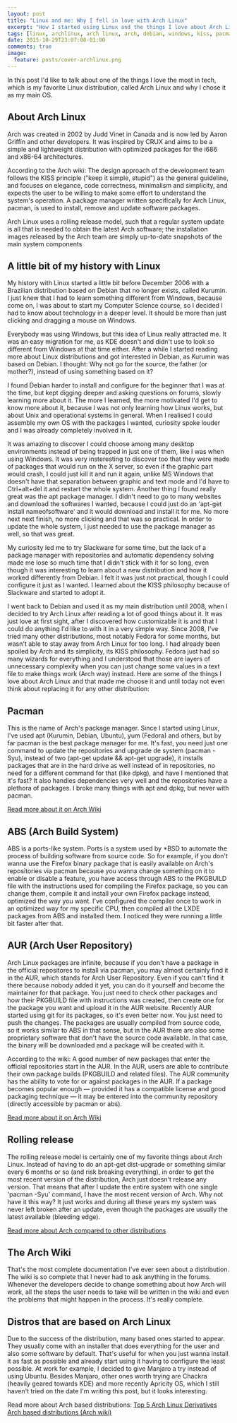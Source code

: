 ```yaml
---
layout: post
title: "Linux and me: Why I fell in love with Arch Linux"
excerpt: "How I started using Linux and the things I love about Arch Linux"
tags: [linux, archlinux, arch linux, arch, debian, windows, kiss, pacman, abs, aur, rolling release, slackware, fedora, manjaro, apricityos, chakra, ubuntu]
date: 2015-10-29T23:07:08-01:00
comments: true
image:
  feature: posts/cover-archlinux.png
---
```


In this post I'd like to talk about one of the things I love the most in tech, which is my favorite Linux distribution, called Arch Linux and why I chose it as my main OS.

About Arch Linux
----------------

Arch was created in 2002 by Judd Vinet in Canada and is now led by Aaron Griffin and other developers. It was inspired by CRUX and aims to be a simple and lightweight distribution with optimized packages for the i686 and x86-64 architectures.

According to the Arch wiki:
The design approach of the development team follows the KISS principle ("keep it simple, stupid") as the general guideline, and focuses on elegance, code correctness, minimalism and simplicity, and expects the user to be willing to make some effort to understand the system's operation. A package manager written specifically for Arch Linux, pacman, is used to install, remove and update software packages.

Arch Linux uses a rolling release model, such that a regular system update is all that is needed to obtain the latest Arch software; the installation images released by the Arch team are simply up-to-date snapshots of the main system components


A little bit of my history with Linux
-------------------------------------

My history with Linux started a little bit before December 2006 with a Brazilian distribution based on Debian that no longer exists, called Kurumin. I just knew that I had to learn something different from Windows, because come on, I was about to start my Computer Science course, so I decided I had to know about technology in a deeper level. It should be more than just clicking and dragging a mouse on Windows. 

Everybody was using Windows, but this idea of Linux really attracted me. It was an easy migration for me, as KDE doesn't and didn't use to look so different from Windows at that time either. After a while I started reading more about Linux distributions and got interested in Debian, as Kurumin was based on Debian. I thought: Why not go for the source, the father (or mother?), instead of using something based on it? 

I found Debian harder to install and configure for the beginner that I was at the time, but kept digging deeper and asking questions on forums, slowly learning more about it. The more I learned, the more motivated I'd get to know more about it, because I was not only learning how Linux works, but about Unix and operational systems in general. When I realised I could assemble my own OS with the packages I wanted, curiosity spoke louder and I was already completely involved in it. 

It was amazing to discover I could choose among many desktop environments instead of being trapped in just one of them, like I was when using Windows. It was very insteresting to discover too that they were made of packages that would run on the X server, so even if the graphic part would crash, I could just kill it and run it again, unlike MS Windows that doesn't have that separation between graphic and text mode and I'd have to Ctrl+alt+del it and restart the whole system. Another thing I found really great was the apt package manager. I didn't need to go to many websites and download the softwares I wanted, because I could just do an 'apt-get install nameofsoftware' and it would download and install it for me. No more next next finish, no more clicking and that was so practical. In order to update the whole system, I just needed to use the package manager as well, so that was great.

My curiosity led me to try Slackware for some time, but the lack of a package manager with repositories and automatic dependency solving made me lose so much time that I didn't stick with it for so long, even though it was interesting to learn about a new distribution and how it worked differently from Debian. I felt it was just not practical, though I could configure it just as I wanted. I learned about the KISS philosophy because of Slackware and started to adopt it.

I went back to Debian and used it as my main distribution until 2008, when I decided to try Arch Linux after reading a lot of good things about it. It was just love at first sight, after I discovered how customizable it is and that I could do anything I'd like to with it in a very simple way. Since 2008, I've tried many other distributions, most notably Fedora for some months, but wasn't able to stay away from Arch Linux for too long. I had already been spoiled by Arch and its simplicity, its KISS philosophy. Fedora just had so many wizards for everything and I understood that those are layers of unnecessary complexity when you can just change some values in a text file to make things work (Arch way) instead. Here are some of the things I love about Arch Linux and that made me choose it and until today not even think about replacing it for any other distribution:

Pacman
------

This is the name of Arch's package manager. Since I started using Linux, I've used apt (Kurumin, Debian, Ubuntu), yum (Fedora) and others, but by far pacman is the best package manager for me. It's fast, you need just one command to update the repositories and upgrade de system (pacman -Syu), instead of two (apt-get update && apt-get upgrade), it installs packages that are in the hard drive as well instead of in repositories, no need for a different command for that (like dpkg), and have I mentioned that it's fast? It also handles dependencies very well and the repositories have a plethora of packages. I broke many things with apt and dpkg, but never with pacman.

[Read more about it on Arch Wiki](https://wiki.archlinux.org/index.php/Pacman)

ABS (Arch Build System)
-----------------------

ABS is a ports-like system. Ports is a system used by *BSD to automate the process of building software from source code. So for example, if you don't wanna use the Firefox binary package that is easily available on Arch's repositories via pacman because you wanna change something on it to enable or disable a feature, you have access through ABS to the PKGBUILD file with the instructions used for compiling the Firefox package, so you can change them, compile it and install your own Firefox package instead, optimized the way you want. I've configured the compiler once to work in an optimized way for my specific CPU, then compiled all the LXDE packages from ABS and installed them. I noticed they were running a little bit faster after that.


AUR (Arch User Repository)
--------------------------

Arch Linux packages are infinite, because if you don't have a package in the official repositores to install via pacman, you may almost certainly find it in the AUR, which stands for Arch User Repository. Even if you can't find it there because nobody added it yet, you can do it yourself and become the maintainer for that package. You just need to check other packages and how their PKGBUILD file with instructions was created, then create one for the package you want and upload it in the AUR website. Recently AUR started using git for its packages, so it's even better now. You just need to push the changes.
The packages are usually compiled from source code, so it works similar to ABS in that sense, but in the AUR there are also some proprietary software that don't have the source code available. In that case, the binary will be downloaded and a package will be created with it.

According to the wiki: A good number of new packages that enter the official repositories start in the AUR. In the AUR, users are able to contribute their own package builds (PKGBUILD and related files). The AUR community has the ability to vote for or against packages in the AUR. If a package becomes popular enough — provided it has a compatible license and good packaging technique — it may be entered into the community repository (directly accessible by pacman or abs). 

[Read more about it on Arch Wiki](https://wiki.archlinux.org/index.php/Arch_User_Repository)

Rolling release
---------------

The rolling release model is certainly one of my favorite things about Arch Linux. Instead of having to do an apt-get dist-upgrade or something similar every 6 months or so (and risk breaking everything), in order to get the most recent version of the distribution, Arch just doesn't release any version. That means that after I update the entire system with one single 'pacman -Syu' command, I have the most recent version of Arch. Why not have it this way? It just works and during all these years my system was never left broken after an update, even though the packages are usually the latest available (bleeding edge).

[Read more about Arch compared to other distributions](https://wiki.archlinux.org/index.php/Arch_compared_to_other_distributions)


The Arch Wiki
-------------

That's the most complete documentation I've ever seen about a distribution. The wiki is so complete that I never had to ask anything in the forums. Whenever the developers decide to change something about how Arch will work, all the steps the user needs to take will be written in the wiki and even the problems that might happen in the process. It's really complete.


Distros that are based on Arch Linux
------------------------------------

Due to the success of the distribution, many based ones started to appear. They usually come with an installer that does everything for the user and also some software by default. That's useful for when you just wanna install it as fast as possible and already start using it having to configure the least possible. At work for example, I decided to give Manjaro a try instead of using Ubuntu. Besides Manjaro, other ones worth trying are Chackra (heavily geared towards KDE) and more recently Apricity OS, which I still haven't tried on the date I'm writing this post, but it looks interesting. 

Read more about Arch based distributions:
[Top 5 Arch Linux Derivatives](https://www.maketecheasier.com/best-arch-linux-derivatives)
[Arch based distributions (Arch wiki)](https://wiki.archlinux.org/index.php/Arch_based_distributions_%28active%29)

